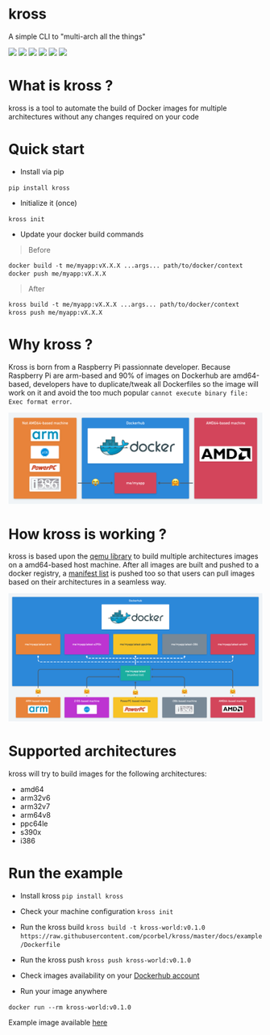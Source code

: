 # kross

A simple CLI to "multi-arch all the things"

[![](https://badge.fury.io/py/kross.svg)](https://badge.fury.io/py/kross)
[![](https://img.shields.io/badge/License-Apache%202.0-blue.svg)](https://opensource.org/licenses/Apache-2.0)
[![](https://img.shields.io/pypi/pyversions/kross.svg)](https://pypi.org/project/kross/)
[![](https://img.shields.io/requires/github/pcorbel/kross.svg)](https://requires.io/github/pcorbel/kross/requirements/)
[![](https://img.shields.io/badge/status-stable-green.svg)]()
[![](https://img.shields.io/badge/code%20style-black-000000.svg)](https://github.com/ambv/black)


# What is kross ?

kross is a tool to automate the build of Docker images for multiple architectures without any changes required on your code

# Quick start

* Install via pip

`pip install kross`

* Initialize it (once)

`kross init`

* Update your docker build commands

> Before

```
docker build -t me/myapp:vX.X.X ...args... path/to/docker/context
docker push me/myapp:vX.X.X
```

> After

```
kross build -t me/myapp:vX.X.X ...args... path/to/docker/context
kross push me/myapp:vX.X.X
```

# Why kross ?

Kross is born from a Raspberry Pi passionnate developer.
Because Raspberry Pi are arm-based and 90% of images on Dockerhub are amd64-based, developers have to duplicate/tweak all Dockerfiles so the image will work on it and avoid the too much popular `cannot execute binary file: Exec format error`.

![](docs/1@2x.png)

# How kross is working ?

kross is based upon the [qemu library](https://www.qemu.org/) to build multiple architectures images on a amd64-based host machine.
After all images are built and pushed to a docker registry, a [manifest list](https://docs.docker.com/engine/reference/commandline/manifest/#create-and-push-a-manifest-list) is pushed too so that users can pull images based on their architectures in a seamless way.

![](docs/2@2x.png)

# Supported architectures

kross will try to build images for the following architectures:

* amd64
* arm32v6
* arm32v7
* arm64v8
* ppc64le
* s390x
* i386

# Run the example

* Install kross
`pip install kross`

* Check your machine configuration
`kross init`

* Run the kross build
`kross build -t kross-world:v0.1.0 https://raw.githubusercontent.com/pcorbel/kross/master/docs/example/Dockerfile`

* Run the kross push
`kross push kross-world:v0.1.0`

* Check images availability on your [Dockerhub account](https://hub.docker.com/)

* Run your image anywhere

`docker run --rm kross-world:v0.1.0`

Example image available [here](https://cloud.docker.com/u/pcorbel/repository/docker/pcorbel/kross-world)
